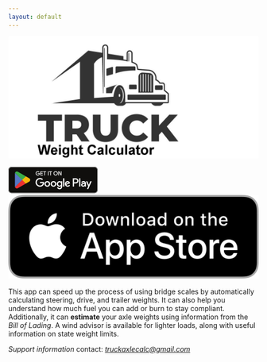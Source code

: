 ```yaml
---
layout: default
---
```


![logo](./assets/images/Feature_pic.png)

![logo](./assets/images/Google_Play.png)
![logo](./assets/images/App_Store.png)

This app can speed up the process of using bridge scales by automatically calculating steering, drive, and trailer weights. It can also help you understand how much fuel you can add or burn to stay compliant. Additionally, it can **estimate** your axle weights using information from the _Bill of Lading_. A wind advisor is available for lighter loads, along with useful information on state weight limits.

*Support information* contact: *truckaxlecalc@gmail.com*
